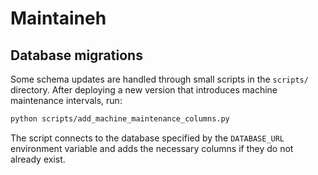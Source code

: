 # Maintaineh

## Database migrations

Some schema updates are handled through small scripts in the `scripts/` directory. After deploying a new version that introduces machine maintenance intervals, run:

```bash
python scripts/add_machine_maintenance_columns.py
```

The script connects to the database specified by the `DATABASE_URL` environment variable and adds the necessary columns if they do not already exist.
